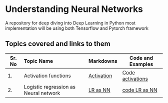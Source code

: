 # Understanding Neural Networks

A repository for deep diving into Deep Learning in Python most implementation will be using both Tensorflow and Pytorch framework

## Topics covered and links to them

| Sr. No | Topic Name                            | Markdowns                           | Code and Examples               |
|--------|:--------------------------------------|-------------------------------------|---------------------------------|
| 1.     | Activation functions                  | [Activation](Activations/README.md) | [Code activations](Activations) |
| 2.     | Logistic regression as Neural network | [LR as NN](README.md)               | [code LR as NN](Log_regression_from_Deeplearning.ipynb)|
